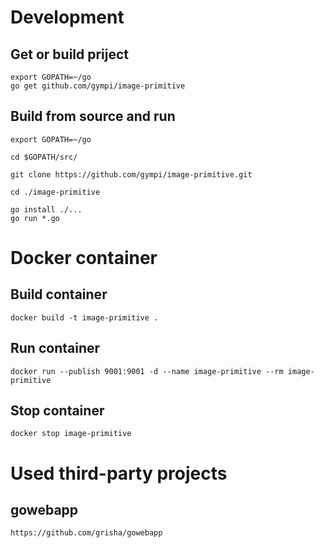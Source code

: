 # Development

## Get or build priject
```shell
export GOPATH=~/go
go get github.com/gympi/image-primitive
```

## Build from source and run
```shell
export GOPATH=~/go

cd $GOPATH/src/

git clone https://github.com/gympi/image-primitive.git

cd ./image-primitive

go install ./...
go run *.go
```

# Docker container

## Build container
```shell
docker build -t image-primitive .
```

## Run container
```shell
docker run --publish 9001:9001 -d --name image-primitive --rm image-primitive
```

## Stop container
```shell
docker stop image-primitive
```

# Used third-party projects
## gowebapp
```shell
https://github.com/grisha/gowebapp
```
